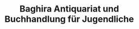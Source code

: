 ---
title: "Baghira Antiquariat und Buchhandlung für Jugendliche"
url: /goettingen/baghira-antiquariat-und-buchhandlung-fuer-jugendliche/
shop: Bücher
---